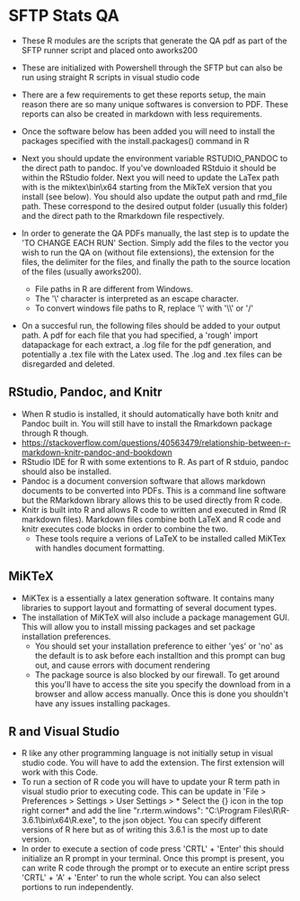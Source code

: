 # SFTP Stats QA
 - These R modules are the scripts that generate the QA pdf as part of the SFTP runner script and placed onto aworks200
 - These are initialized with Powershell through the SFTP but can also be run using straight R scripts in visual studio code
 - There are a few requirements to get these reports setup, the main reason there are so many unique softwares is conversion to PDF. These reports can also be created in markdown with less requirements.
 - Once the software below has been added you will need to install the packages specified with the install.packages() command in R
 - Next you should update the environment variable RSTUDIO_PANDOC to the direct path to pandoc. If you've downloaded RStduio it should be within the RStudio folder. Next you will need to update the LaTex path with is the miktex\\bin\\x64 starting from the MikTeX version that you install (see below). You should also update the output path and rmd_file path. These correspond to the desired output folder (usually this folder) and the direct path to the Rmarkdown file respectively.
 - In order to generate the QA PDFs manually, the last step is to update the 'TO CHANGE EACH RUN' Section. Simply add the files to the vector you wish to run the QA on (without file extensions), the extension for the files, the delimiter for the files, and finally the path to the source location of the files (usually aworks200).
    * File paths in R are different from Windows.
    * The '\\' character is interpreted as an escape character.
    * To convert windows file paths to R, replace '\\' with '\\\\' or '/'

 - On a succesful run, the following files should be added to your output path. A pdf for each file that you had specified, a 'rough' import datapackage for each extract, a .log file for the pdf generation, and potentially a .tex file with the Latex used. The .log and .tex files can be disregarded and deleted.


## RStudio, Pandoc, and Knitr
 - When R studio is installed, it should automatically have both knitr and Pandoc built in. You will still have to install the Rmarkdown package through R though.
 - https://stackoverflow.com/questions/40563479/relationship-between-r-markdown-knitr-pandoc-and-bookdown
 - RStudio IDE for R with some extentions to R. As part of R stduio, pandoc should also be installed.
 - Pandoc is a document conversion software that allows markdown documents to be converted into PDFs. This is a command line software but the RMarkdown library allows this to be used directly from R code.
 - Knitr is built into R and allows R code to written and executed in Rmd (R markdown files). Markdown files combine both LaTeX and R code and knitr executes code blocks in order to combine the two.
    * These tools require a verions of LaTeX to be installed called MiKTex with handles document formatting.


## MiKTeX
 - MiKTex is a essentially a latex generation software. It contains many libraries to support layout and formatting of several document types.
 - The installation of MiKTeX will also include a package management GUI. This will allow you to install missing packages and set package installation preferences.
    * You should set your installation preference to either 'yes' or 'no' as the default is to ask before each installtion and this prompt can bug out, and cause errors with document rendering
    * The package source is also blocked by our firewall. To get around this you'll have to access the site you specify the download from in a browser and allow access manually. Once this is done you shouldn't have any issues installing packages.

## R and Visual Studio
 - R like any other programming language is not initially setup in visual studio code. You will have to add the extension. The first extension will work with this Code.
 - To run a section of R code you will have to update your R term path in visual studio prior to executing code. This can be update in 'File > Preferences > Settings > User Settings > * Select the {} icon in the top right corner* and add the line "r.rterm.windows": "C:\\Program Files\\R\\R-3.6.1\\bin\\x64\\R.exe", to the json object. You can specify different versions of R here but as of writing this 3.6.1 is the most up to date version.
 - In order to execute a section of code press 'CRTL' + 'Enter' this should initialize an R prompt in your terminal. Once this prompt is present, you can write R code through the prompt or to execute an entire script press 'CRTL' + 'A' + 'Enter' to run the whole script. You can also select portions to run independently.

